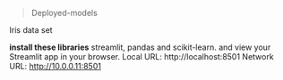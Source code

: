 >Deployed-models

Iris data set

**install these libraries**
streamlit, pandas and scikit-learn.
and
view your Streamlit app in your browser.
Local URL: http://localhost:8501
Network URL: http://10.0.0.11:8501
